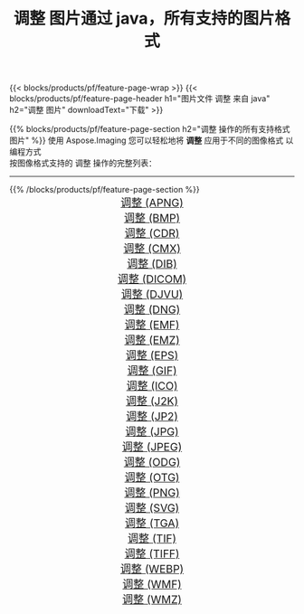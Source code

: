 ﻿---
title: 调整 图片通过 java，所有支持的图片格式 
weight: 3920
url: /zh-hans/java/adjust 
lang: zh-hans
langdirlevel: 2
locales: zh-hans,ja,it,ru,de,es,fr,nl,id,lt,pl,pt,vi,tr,ko,zh-hant,ar,hi,th,sv,cs,uk,he
description: 使用 Aspose.Imaging 你可以轻松地通过 java 获取 调整 图像
---

{{< blocks/products/pf/feature-page-wrap >}}
{{< blocks/products/pf/feature-page-header h1="图片文件 调整 来自 java" h2="调整 图片" downloadText="下载" >}}


{{% blocks/products/pf/feature-page-section  h2="调整 操作的所有支持格式图片" %}}
使用 Aspose.Imaging 您可以轻松地将 **调整** 应用于不同的图像格式 以编程方式
<br/>
按图像格式支持的 调整 操作的完整列表：
<hr/>
{{% /blocks/products/pf/feature-page-section %}}
<div class="container-fluid productfamilypage bg-gray">
    <div class="convertypes bg-gray agp-content section">
        <div class="container">
		<div class="row other-converters" style="gap: 10px;font-size: 19px;text-align:center;">
		    <div class='col-md-2 other-converter remove-lp remove-rp'><a href="/imaging/zh-hans/java/adjust/apng" style="padding:15px;">调整 (APNG)</a></div><div class='col-md-2 other-converter remove-lp remove-rp'><a href="/imaging/zh-hans/java/adjust/bmp" style="padding:15px;">调整 (BMP)</a></div><div class='col-md-2 other-converter remove-lp remove-rp'><a href="/imaging/zh-hans/java/adjust/cdr" style="padding:15px;">调整 (CDR)</a></div><div class='col-md-2 other-converter remove-lp remove-rp'><a href="/imaging/zh-hans/java/adjust/cmx" style="padding:15px;">调整 (CMX)</a></div><div class='col-md-2 other-converter remove-lp remove-rp'><a href="/imaging/zh-hans/java/adjust/dib" style="padding:15px;">调整 (DIB)</a></div><div class='col-md-2 other-converter remove-lp remove-rp'><a href="/imaging/zh-hans/java/adjust/dicom" style="padding:15px;">调整 (DICOM)</a></div><div class='col-md-2 other-converter remove-lp remove-rp'><a href="/imaging/zh-hans/java/adjust/djvu" style="padding:15px;">调整 (DJVU)</a></div><div class='col-md-2 other-converter remove-lp remove-rp'><a href="/imaging/zh-hans/java/adjust/dng" style="padding:15px;">调整 (DNG)</a></div><div class='col-md-2 other-converter remove-lp remove-rp'><a href="/imaging/zh-hans/java/adjust/emf" style="padding:15px;">调整 (EMF)</a></div><div class='col-md-2 other-converter remove-lp remove-rp'><a href="/imaging/zh-hans/java/adjust/emz" style="padding:15px;">调整 (EMZ)</a></div><div class='col-md-2 other-converter remove-lp remove-rp'><a href="/imaging/zh-hans/java/adjust/eps" style="padding:15px;">调整 (EPS)</a></div><div class='col-md-2 other-converter remove-lp remove-rp'><a href="/imaging/zh-hans/java/adjust/gif" style="padding:15px;">调整 (GIF)</a></div><div class='col-md-2 other-converter remove-lp remove-rp'><a href="/imaging/zh-hans/java/adjust/ico" style="padding:15px;">调整 (ICO)</a></div><div class='col-md-2 other-converter remove-lp remove-rp'><a href="/imaging/zh-hans/java/adjust/j2k" style="padding:15px;">调整 (J2K)</a></div><div class='col-md-2 other-converter remove-lp remove-rp'><a href="/imaging/zh-hans/java/adjust/jp2" style="padding:15px;">调整 (JP2)</a></div><div class='col-md-2 other-converter remove-lp remove-rp'><a href="/imaging/zh-hans/java/adjust/jpg" style="padding:15px;">调整 (JPG)</a></div><div class='col-md-2 other-converter remove-lp remove-rp'><a href="/imaging/zh-hans/java/adjust/jpeg" style="padding:15px;">调整 (JPEG)</a></div><div class='col-md-2 other-converter remove-lp remove-rp'><a href="/imaging/zh-hans/java/adjust/odg" style="padding:15px;">调整 (ODG)</a></div><div class='col-md-2 other-converter remove-lp remove-rp'><a href="/imaging/zh-hans/java/adjust/otg" style="padding:15px;">调整 (OTG)</a></div><div class='col-md-2 other-converter remove-lp remove-rp'><a href="/imaging/zh-hans/java/adjust/png" style="padding:15px;">调整 (PNG)</a></div><div class='col-md-2 other-converter remove-lp remove-rp'><a href="/imaging/zh-hans/java/adjust/svg" style="padding:15px;">调整 (SVG)</a></div><div class='col-md-2 other-converter remove-lp remove-rp'><a href="/imaging/zh-hans/java/adjust/tga" style="padding:15px;">调整 (TGA)</a></div><div class='col-md-2 other-converter remove-lp remove-rp'><a href="/imaging/zh-hans/java/adjust/tif" style="padding:15px;">调整 (TIF)</a></div><div class='col-md-2 other-converter remove-lp remove-rp'><a href="/imaging/zh-hans/java/adjust/tiff" style="padding:15px;">调整 (TIFF)</a></div><div class='col-md-2 other-converter remove-lp remove-rp'><a href="/imaging/zh-hans/java/adjust/webp" style="padding:15px;">调整 (WEBP)</a></div><div class='col-md-2 other-converter remove-lp remove-rp'><a href="/imaging/zh-hans/java/adjust/wmf" style="padding:15px;">调整 (WMF)</a></div><div class='col-md-2 other-converter remove-lp remove-rp'><a href="/imaging/zh-hans/java/adjust/wmz" style="padding:15px;">调整 (WMZ)</a></div>
                </div>
        </div>
    </div>
</div>
<br/>

